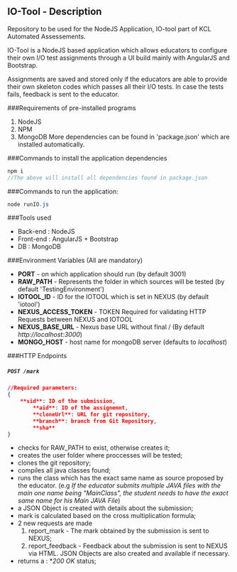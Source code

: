 ## IO-Tool - Description
Repository to be used for the NodeJS Application, IO-tool part of KCL Automated Assessements.

IO-Tool is a NodeJS based application which allows educators to configure their own I/O test assignments through a UI build mainly with AngularJS and Bootstrap.

Assignments are saved and stored only if the educators are able to provide their own skeleton codes which passes all their I/O tests. In case the tests fails, feedback is sent to the educator.

###Requirements of pre-installed programs
1.  NodeJS
2.  NPM
3.  MongoDB
More dependencies can be found in 'package.json' which are installed automatically.

###Commands to install the application dependencies
```java
npm i
//The above will install all dependencies found in package.json
```

###Commands to run the application:
```java
node runIO.js
```

###Tools used
- Back-end : NodeJS
- Front-end : AngularJS + Bootstrap
- DB : MongoDB

###Environment Variables (All are mandatory)
- **PORT** - on which application should run (by default 3001)
- **RAW_PATH** - Represents the folder in which sources will be tested (by default 'TestingEnvironment')
- **IOTOOL_ID** - ID for the IOTOOL which is set in NEXUS (by default 'iotool')
- **NEXUS_ACCESS_TOKEN** - TOKEN Required for validating HTTP Requests between NEXUS and IOTOOL
- **NEXUS_BASE_URL** - Nexus base URL without final / (By default _http://localhost:3000_)
- **MONGO_HOST** - host name for mongoDB server (defaults to _localhost_)

###HTTP Endpoints
##### `POST /mark`
```json
//Required parameters:
{
	**sid**: ID of the submission,
    	**aid**: ID of the assignemnt,
    	**cloneUrl**: URL for git repository,
    	**branch**: branch from Git Repository,
    	**sha** 
}
```
- checks for RAW_PATH to exist, otherwise creates it;
- creates the user folder where proccesses will be tested;
- clones the git repository;
- compiles all java classes found;
- runs the class which has the exact same name as source proposed by the educator. (e.g _If the educator submits multiple JAVA files with the main one name being "MainClass", the student needs to have the exact same name for his Main JAVA File_)
- a JSON Object is created with details about the submission;
- mark is calculated based on the cross multiplication formula;
- 2 new requests are made 
	1. report_mark - The mark obtained by the submission is sent to NEXUS;
	2. report_feedback - Feedback about the submission is sent to NEXUS via HTML. JSON Objects are also created and available if necessary.
- returns a : **200 OK* status;

